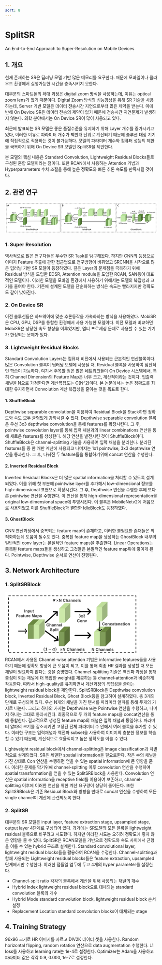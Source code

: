 ```yaml
---
sort: 8
---
```


# SplitSR  
An End-to-End Approach to Super-Resolution on Mobile Devices    

## 1. 개요  
현재 존재하는 SR은 딥러닝 모델 기반 많은 메모리를 요구한다. 때문에 모바일이나 클라우드 환경에서 실행가능한 시간을 충족시키지 못한다.  

대부분의 스마트폰의 확대 과정은 digital zoom 방식을 사용하는데, 이유는 optical zoom lens가 없기 때문이다. Digital Zoom 방식의 성능향상을 위해 SR 기술을 사용하는데, Server 기반 모델은 데이터 전송시간 지연으로부터 많은 제약을 받는다. 이에 반해 On Device SR은 데이터 전송의 제약이 없기 때문에 전송시간 지연문제가 발생하지 않는다. 의학 분야에서는 On Device SR이 많이 사용되고 있다.  

최근에 발표되는 SR 모델은 좋은 품질수준을 유지하기 위해 Layer 개수를 증가시키고 있다, 이러한 이유로 파라미터 개수가 백만개 단위로 계산되기 때문에 솔루션 대상 기기에 직접적으로 적용하는 것이 불가능하다. 모델의 파라미터 개수와 컴퓨터 성능의 제한을 극복하기 위해 On Device SR 모델인 SplitSR을 제안한다.  

본 모델의 핵심 내용은 Standard Convolution, Lightweight Residual Blocks들로 구성된 혼합 모델이라는 점이다. 또한 RCAN에서 사용하는 Attention 기법과 Hyperparameters 수치 조절을 통해 높은 정확도와 빠른 추론 속도를 만족시킬 것이다.  

## 2. 관련 연구  
![관련 연구](../../static/SplitSR/SplitSR_related.png)  
### 1. Super Resolution  
역사적으로 많은 연구자들은 무수한 SR Task를 탐구해왔다. 하지만 CNN의 등장으로 이미지 Feature 추출에 관한 접근법으로 연구방향이 바뀌었고 SRCNN을 시작으로 많은 딥러닝 기반 SR 모델이 등장하였다. 깊은 Layer의 문제점을 극복하기 위해 Residual 방식을 도입한 EDSR, Attention module을 도입한 RCAN, SAN등이 대표적인 모델이다. 이러한 모델을 모바일 환경에서 사용하기 위해서는 모델의 복잡성과 크기를 줄여야 한다. 기존에 설계된 모델을 단순화하는 방식은 속도는 빨라지지만 정확도도 같이 낮아진다.  

### 2. On Device SR  
이전 솔루션들은 하드웨어에 맞춘 추론동작을 가속화하는 방식을 사용해왔다. MobiSR은 CPU, GPU, DSP를 통합한 환경에서 사용 가능한 모델이다. 이전 모델과 비교하면 MobiSR은 상당한 속도 향상을 이루었지만, 멀티 프로세싱 문제로 사용할 수 있는 기기가 한정되는 문제가 있다.  

### 3. Lightweight Residual Blocks  
Standard Convolution Layers는 컴퓨터 비전에서 사용되는 근본적인 연산블록이다. 많은 Convolution 블록이 딥러닝 모델에 사용될 때, Residual 블록을 사용하여 점진적인 학습이 가능하다. 여기서 주목할 점은 많은 네트워크들이 On Device 시스템에서, 특히 Channel Dimension의 Feature Map은 너무 크고, 계산적이라는 것이다. 입출력 채널을 N으로 가정한다면 계산복잡도는 O(N^2)이다. 본 논문에서는 높은 정확도를 최대한 유지하면서 Convolution 계산 복잡성을 줄이는 것을 목표로 한다.  

#### 1. ShuffleBlock  
Depthwise separable convolution을 이용하여 Residual Block을 Stack하면 정확도와 속도 모두 균형있게 강화시킬 수 있다. Depthwise separable convolution 블록은 우선 3x3 depthwise convolution을 통해 features를 확장시킨다. 그 후, pointwise convolution layer를 통해 입력 채널과의 linear combinations 연산을 통해 새로운 features를 생성한다. 해당 연산을 발전시킨 것이 ShuffleBlock이다. ShuffleBlock은 channel-splitting 기술을 사용하여 입력 채널을 분리한다. 분리된 features들 중 한 개만 계산에 사용되고 나머지는 1x1 pointwise, 3x3 depthwise 연산을 통과한다. 그 후, 나눠진 두 feature들을 통합하기위해 concat 연산을 수행한다.  

#### 2. Inverted Residual Block  
Inverted Residual Blocks은 더 많은 spatial information을 처리할 수 있도록 설계되었다. 이를 위해 첫 부분에 pointwise layer를 추가해서 low-dimensional 정보를 high-dimensional 표현으로 확장시킨다. 그 후, Depthwise 연산을 수행한 후에 또다른 pointwise 연산을 수행한다. 이 연산을 통해 high-dimensional representation을 original low-dimensional space에 투영시킨다. 이 블록은 MobileNetv2에 처음으로 사용되었고 이를 ShuffleBlock과 결합한 IdleBlock도 등장하였다.  

#### 3. GhostBlock  
CNN 연산과정에서 중복되는 feature map이 존재하고, 이러한 불필요한 존재들은 최적화하는데 도움이 될수도 있다. 중복된 feature map을 생성하는 GhostBlock 내부의 일반적인 conv layer는 본질적인 feature maps을 추출한다. Linear Operations는 중복된 feature maps들을 생성하고 그것들은 본질적인 feature map위에 쌓이게 된다. Pointwise, Depthwise 순서로 연산이 진행된다.  

## 3. Network Architecture  
### 1. SplitSRBlock  
![SplitSRBlock](../../static/SplitSR/SplitSR_mainblock.png)  
RCAN에서 사용된 Channel-wise attention 기법은 informative features들을 사용하기 때문에 정확도 향상에 큰 도움이 되고, 이를 통해 최종 HR 결과를 생성할 때 모든 채널이 필요하지 않다는 것을 증명했다. Channel-splitting 기술은 역전파 과정을 통해 중심이 되는 채널에 더 복잡한 weight를 제공하는 등 channel-attention과 비슷하게 작동한다. 따라서 high-quality를 유지하면서 계산과정의 복잡성을 줄이는 lightweight residual block을 제안한다. SplitSRBlock은 Depthwise convolution block, Inverted Residual Block, Ghost Block등을 참고하여 설계하였다. 총 3개의 단계로 구성되어 있다. 우선 N개의 채널을 가진 텐서를 파라미터 알파를 통해 두개의 가지로 나눈다. 그리고 하나의 가지는 Depthwise 또는 Pointwise 연산을 수행하고, 나머지 하나는 그대로 통과시킨다. 최종적으로 두 개의 feature maps을 concat연산을 통해 통합한다. 결과적으로 생성된 feature map의 채널은 입력 채널과 동일하다. 파라미터 알파의 크기를 감소시키면 고정된 전체 파라미터 수 안에서 여러 블록을 추가할 수 있다. 이러한 구조는 입력채널과 역전파 subset을 사용하여 이미지의 충분한 정보를 학습할 수 있기 때문에, 계산적으로 효율적이고 높은 정확도를 이룰 수 있다.  

Lightweight residual block에서 channel-splitting은 image classification과 차별적으로 설계되었다. SR은 세밀한 spatial information을 필요로한다. 작은 수의 채널을 가진 상태로 Con 연산을 수행하면 얻을 수 있는 spatial information에 큰 영향을 준다. 이러한 문제를 막기위해 channel-splitting 이루 convolution 연산을 수행하여 spatial transformation을 얻을 수 있는 SplitSRBlock을 사용한다.  Convolution 연산은 spatial information을 receptive field를 이용하여 보존하고, channel-splitting 이후에 이러한 연산을 위한 계산 요구량이 상당히 줄어든다.  또한 SplitSRBlock은 기존 Residual Block와 방향을 반대로 concat 연산을 수행하여 모든 single channel이 계산에 관련되도록 한다.  

### 2. SplitSR
대부분의 SR 모델은 input layer, feature extraction stage, upsampled stage, output layer 4단계로 구성되어 있다. 과거에는 SR모델의 모든 블록을 lightweight residual 블록으로 바꾸려고 시도했다.  하지만 이러한 시도는 오히려 정확도에 좋지 않은 영향을 줄 수 있다. 
SplitSR은 RCAN모델을 기반으로 정확도와 속도 사이에서 균형을 이룰 수 있는 hybrid 구조로 설계한다. Standard convolutional layer, lightweight residual blocks들을 활용하여 RCAN을 수정한다. Channel-splitting과 함께 사용되는 Lightweight residual blocks들은 feature extraction, upsampled 단계에서만 수행한다. 이러한 점들일 염두에 두고 4개의 hyper parameter를 설정한다.
- Channel-split ratio 각각의 블록에서 계산을 위해 사용되는 채널의 개수
- Hybrid Index lightweight residual block으로 대체되는 standard convolution 블록의 개수
- Hybrid Mode standard convolution block, lightweight residual block 순서 설정
- Replacement Location standard convolution blocks이 대체되는 stage  

## 4. Training Strategy  
96x96 크기로 HR 이미지를 자르고 DIV2K 데이터 셋을 사용한다. Random horizontal flipping, random rotation 연산으로 data augmentation 수행한다. L1 loss를 사용하고 learning rate는 1e-4로 설정한다. Optimizer는 Adam을 사용하고 파라미터 값은 각각 0.9, 0.000, 1e-7로 설정한다.
